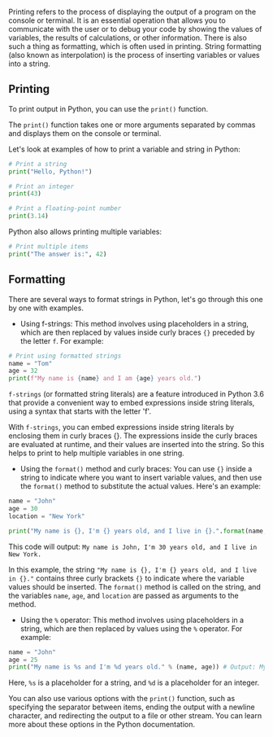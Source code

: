 Printing refers to the process of displaying the output of a program on the console or terminal. It is an essential operation that allows you to communicate with the user or to debug your code by showing the values of variables, the results of calculations, or other information.
There is also such a thing as formatting, which is often used in printing. String formatting (also known as interpolation) is the process of inserting variables or values into a string.

## Printing

To print output in Python, you can use the `print()` function.

The `print()` function takes one or more arguments separated by commas and displays them on the console or terminal.

Let's look at examples of how to print a variable and string in Python:

```python
# Print a string
print("Hello, Python!")

# Print an integer
print(43)

# Print a floating-point number
print(3.14)
```

Python also allows printing multiple variables:

```python
# Print multiple items
print("The answer is:", 42)
```

## Formatting

There are several ways to format strings in Python, let's go through this one by one with examples.

- Using f-strings: This method involves using placeholders in a string, which are then replaced by values inside curly braces `{}` preceded by the letter `f`. For example:

```python
# Print using formatted strings
name = "Tom"
age = 32
print(f"My name is {name} and I am {age} years old.")
```

`f-strings` (or formatted string literals) are a feature introduced in Python 3.6 that provide a convenient way to embed expressions inside string literals, using a syntax that starts with the letter 'f'.

With `f-strings`, you can embed expressions inside string literals by enclosing them in curly braces {}. The expressions inside the curly braces are evaluated at runtime, and their values are inserted into the string. So this helps to print to help multiple variables in one string.

- Using the `format()` method and curly braces: You can use `{}` inside a string to indicate where you want to insert variable values, and then use the `format()` method to substitute the actual values. Here's an example:

```python
name = "John"
age = 30
location = "New York"

print("My name is {}, I'm {} years old, and I live in {}.".format(name, age, location))
```

This code will output: `My name is John, I'm 30 years old, and I live in New York.`

In this example, the string `"My name is {}, I'm {} years old, and I live in {}."` contains three curly brackets `{}` to indicate where the variable values should be inserted. The `format()` method is called on the string, and the variables `name`, `age`, and `location` are passed as arguments to the method.

- Using the `%` operator: This method involves using placeholders in a string, which are then replaced by values using the `%` operator. For example:

```python
name = "John"
age = 25
print("My name is %s and I'm %d years old." % (name, age)) # Output: My name is John and I'm 25 years old.
```

Here, `%s` is a placeholder for a string, and `%d` is a placeholder for an integer.

You can also use various options with the `print()` function, such as specifying the separator between items, ending the output with a newline character, and redirecting the output to a file or other stream. You can learn more about these options in the Python documentation.
